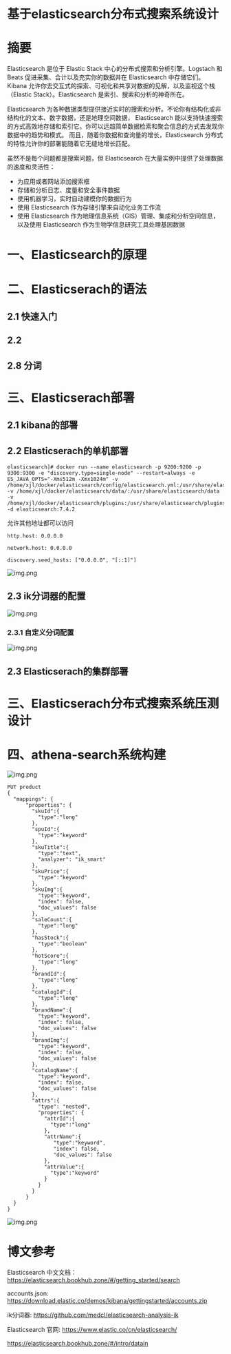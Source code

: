 # 基于elasticsearch分布式搜索系统设计

# 摘要

Elasticsearch 是位于 Elastic Stack 中心的分布式搜索和分析引擎。Logstach 和 Beats 促进采集、合计以及充实你的数据并在 Elasticsearch 中存储它们。
Kibana 允许你去交互式的探索、可视化和共享对数据的见解，以及监视这个栈（Elastic Stack）。Elasticsearch 是索引、搜索和分析的神奇所在。

Elasticsearch 为各种数据类型提供接近实时的搜索和分析。不论你有结构化或非结构化的文本、数字数据，还是地理空间数据，
Elasticsearch 能以支持快速搜索的方式高效地存储和索引它。你可以远超简单数据检索和聚合信息的方式去发现你数据中的趋势和模式。
而且，随着你数据和查询量的增长，Elasticsearch 分布式的特性允许你的部署能随着它无缝地增长匹配。

虽然不是每个问题都是搜索问题，但 Elasticsearch 在大量实例中提供了处理数据的速度和灵活性：

- 为应用或者网站添加搜索框
- 存储和分析日志、度量和安全事件数据
- 使用机器学习，实时自动建模你的数据行为
- 使用 Elasticsearch 作为存储引擎来自动化业务工作流
- 使用 Elasticsearch 作为地理信息系统（GIS）管理、集成和分析空间信息，以及使用 Elasticsearch 作为生物学信息研究工具处理基因数据


# 一、Elasticsearch的原理


## 


# 二、Elasticserach的语法


## 2.1 快速入门



## 2.2 


## 2.8 分词



# 三、Elasticserach部署


## 2.1 kibana的部署



## 2.2 Elasticserach的单机部署

```shell
elasticsearch]# docker run --name elasticsearch -p 9200:9200 -p 9300:9300 -e "discovery.type=single-node" --restart=always -e ES_JAVA_OPTS="-Xms512m -Xmx1024m" -v /home/xjl/docker/elasticsearch/config/elasticsearch.yml:/usr/share/elasticsearch/config/elasticsearch.yml -v /home/xjl/docker/elasticsearch/data/:/usr/share/elasticsearch/data -v /home/xjl/docker/elasticsearch/plugins:/usr/share/elasticsearch/plugins -d elasticsearch:7.4.2
```

允许其他地址都可以访问

```shell
http.host: 0.0.0.0

network.host: 0.0.0.0

discovery.seed_hosts: ["0.0.0.0", "[::1]"]
```

![img.png](images/elasticsearch启动成功.png)
 


## 2.3 ik分词器的配置

![img.png](images/ik分词器的配置.png)


### 2.3.1 自定义分词配置

![img.png](images/自定义分词配置.png)


## 2.3 Elasticserach的集群部署


# 三、Elasticserach分布式搜索系统压测设计


# 四、athena-search系统构建

![img.png](images/athena-search环境构建与测试.png)



```shell
PUT product
{
  "mappings": {
      "properties": {
        "skuId":{
          "type":"long"
        },
        "spuId":{
          "type":"keyword"
        },
        "skuTitle":{
          "type":"text",
          "analyzer": "ik_smart"
        },
        "skuPrice":{
          "type":"keyword"
        },
        "skuImg":{
          "type":"keyword",
          "index": false,
          "doc_values": false
        },
        "saleCount":{
          "type":"long"
        },
        "hasStock":{
          "type":"boolean"
        },
        "hotScore":{
          "type":"long"
        },
        "brandId":{
          "type":"long"
        },
        "catalogId":{
          "type":"long"
        },
        "brandName":{
          "type":"keyword",
          "index": false,
          "doc_values": false
        },
        "brandImg":{
          "type":"keyword",
          "index": false,
          "doc_values": false
        },
        "catalogName":{
          "type":"keyword",
          "index": false,
          "doc_values": false
        },
        "attrs":{
          "type": "nested",
          "properties": {
            "attrId":{
              "type":"long"
            },
            "attrName":{
               "type":"keyword",
               "index": false,
               "doc_values": false
            },
            "attrValue":{
              "type":"keyword"
            }
          }
        }
      }  
  }
}
```

![img.png](images/athena的数据模型.png)

# 博文参考

Elasticsearch 中文文档： https://elasticsearch.bookhub.zone/#/getting_started/search

accounts.json: https://download.elastic.co/demos/kibana/gettingstarted/accounts.zip

ik分词器: https://github.com/medcl/elasticsearch-analysis-ik

Elasticsearch 官网: https://www.elastic.co/cn/elasticsearch/

https://elasticsearch.bookhub.zone/#/intro/datain

